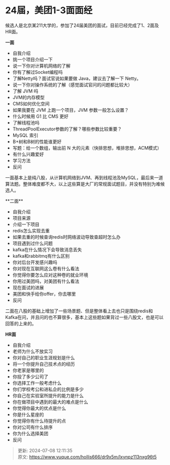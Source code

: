 # 24届，美团1-3面面经

<font style="color:rgba(0, 0, 0, 0.9);">候选人是北京某211大学的，参加了24届美团的面试，目前已经完成了1、2面及HR面。</font>

<font style="color:rgba(0, 0, 0, 0.9);"></font>

**<font style="color:rgba(0, 0, 0, 0.9);">一面</font>**

+ <font style="color:rgba(0, 0, 0, 0.9);">自我介绍</font>
+ <font style="color:rgba(0, 0, 0, 0.9);">挑一个项目介绍一下</font>
+ <font style="color:rgba(0, 0, 0, 0.9);">说一下你对计算机网络的了解</font>
+ <font style="color:rgba(0, 0, 0, 0.9);">你有了解过Socket编程吗</font>
+ <font style="color:rgba(0, 0, 0, 0.9);">了解Netty吗？面试官说如果要做 Java，建议去了解一下 Netty。</font>
+ <font style="color:rgba(0, 0, 0, 0.9);">说一下你对操作系统的了解（感觉面试官问的问题都比较大）</font>
+ <font style="color:rgba(0, 0, 0, 0.9);">了解 JVM 吗</font>
+ <font style="color:rgba(0, 0, 0, 0.9);">JVM的内存模型</font>
+ <font style="color:rgba(0, 0, 0, 0.9);">CMS如何优化空间</font>
+ <font style="color:rgba(0, 0, 0, 0.9);">如果我要在 JVM 上跑一个项目，JVM 参数一般怎么设置？</font>
+ <font style="color:rgba(0, 0, 0, 0.9);">什么时候用 G1 比 CMS 更好</font>
+ <font style="color:rgba(0, 0, 0, 0.9);">了解线程池吗</font>
+ <font style="color:rgba(0, 0, 0, 0.9);">ThreadPoolExecutor参数的了解？哪些参数比较重要？</font>
+ <font style="color:rgba(0, 0, 0, 0.9);">MySQL 索引</font>
+ <font style="color:rgba(0, 0, 0, 0.9);">B+树和B树的性能谁更好</font>
+ <font style="color:rgba(0, 0, 0, 0.9);">写题：给一个数组，输出前 N 大的元素（快排思想，堆排思想，ACM模式）</font>
+ <font style="color:rgba(0, 0, 0, 0.9);">有什么兴趣爱好</font>
+ <font style="color:rgba(0, 0, 0, 0.9);">学习方法</font>
+ <font style="color:rgba(0, 0, 0, 0.9);">反问</font>

<font style="color:rgba(0, 0, 0, 0.9);">  
</font>

<font style="color:rgba(0, 0, 0, 0.9);">一面基本上是纯八股，从计算机网络到JVM、再到线程池及MySQL，最后来一道算法题。整体难度都不大，以上这些算是大厂的常规面试题目，并没有特别为难候选人。  
</font>

<font style="color:rgba(0, 0, 0, 0.9);">  
</font><font style="color:rgba(0, 0, 0, 0.9);">  
</font>**<font style="color:rgba(0, 0, 0, 0.9);">二面</font>**

+ <font style="color:rgba(0, 0, 0, 0.9);">自我介绍</font>
+ <font style="color:rgba(0, 0, 0, 0.9);">项目来源</font>
+ <font style="color:rgba(0, 0, 0, 0.9);">介绍一下项目</font>
+ <font style="color:rgba(0, 0, 0, 0.9);">redis怎么实现去重</font>
+ <font style="color:rgba(0, 0, 0, 0.9);">如果去重的时候查询redis时网络波动导致查超时怎么办</font>
+ <font style="color:rgba(0, 0, 0, 0.9);">项目遇到过什么问题</font>
+ <font style="color:rgba(0, 0, 0, 0.9);">kafka在什么情况下会导致消息丢失</font>
+ <font style="color:rgba(0, 0, 0, 0.9);">kafka和rabbitmq有什么区别</font>
+ <font style="color:rgba(0, 0, 0, 0.9);">你对后台开发感兴趣吗</font>
+ <font style="color:rgba(0, 0, 0, 0.9);">你对现在互联网这么卷有什么看法</font>
+ <font style="color:rgba(0, 0, 0, 0.9);">你觉得你要怎么应对这种卷的就业环境</font>
+ <font style="color:rgba(0, 0, 0, 0.9);">你用过美团吗，对美团有什么看法</font>
+ <font style="color:rgba(0, 0, 0, 0.9);">现在面试的进展</font>
+ <font style="color:rgba(0, 0, 0, 0.9);">美团和快手给你offer，你去哪里</font>
+ <font style="color:rgba(0, 0, 0, 0.9);">反问</font><font style="color:rgba(0, 0, 0, 0.9);">  
</font>

<font style="color:rgba(0, 0, 0, 0.9);">  
</font>

<font style="color:rgba(0, 0, 0, 0.9);">二面在八股的基础上增加了一些场景题、但是整体看上去也只是围绕redis和Kafka在问，并且问的也不算很多，基本上这些题如果背过一些八股文，也是可以回答的上来的。  
</font>

**<font style="color:rgba(0, 0, 0, 0.9);">HR面</font>**

+ <font style="color:rgba(0, 0, 0, 0.9);">自我介绍</font>
+ <font style="color:rgba(0, 0, 0, 0.9);">老师为什么不放实习</font>
+ <font style="color:rgba(0, 0, 0, 0.9);">你对自己的职业生涯规划是什么</font>
+ <font style="color:rgba(0, 0, 0, 0.9);">将一个你提升自己技术点的经历</font>
+ <font style="color:rgba(0, 0, 0, 0.9);">你老家是哪里的</font>
+ <font style="color:rgba(0, 0, 0, 0.9);">你投了多少公司了</font>
+ <font style="color:rgba(0, 0, 0, 0.9);">你选择工作一般考虑什么</font>
+ <font style="color:rgba(0, 0, 0, 0.9);">你们学校考公和进私企的比例是多少</font>
+ <font style="color:rgba(0, 0, 0, 0.9);">你自己在实验室所提升的能力是什么</font>
+ <font style="color:rgba(0, 0, 0, 0.9);">你在做项目中遇到的最大的难点是什么</font>
+ <font style="color:rgba(0, 0, 0, 0.9);">你觉得你最大的优点是什么</font>
+ <font style="color:rgba(0, 0, 0, 0.9);">你是什么星座的</font>
+ <font style="color:rgba(0, 0, 0, 0.9);">你觉得你有什么待提升的点</font>
+ <font style="color:rgba(0, 0, 0, 0.9);">你对公司有什么排序</font>
+ <font style="color:rgba(0, 0, 0, 0.9);">你为什么选择美团</font>
+ <font style="color:rgba(0, 0, 0, 0.9);">反问</font>

<font style="color:rgba(0, 0, 0, 0.9);">  
</font>

<font style="color:rgba(0, 0, 0, 0.9);">  
</font>



> 更新: 2024-07-08 12:11:35  
> 原文: <https://www.yuque.com/hollis666/dr9x5m/lxynpz113nxg96t5>